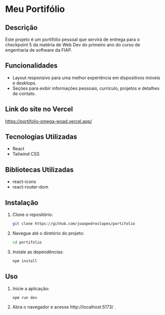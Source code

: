 # Meu Portifólio

## Descrição
Este projeto é um portifólio pessoal que servirá de entrega para o checkpoint 5 da matéria de Web Dev do primeiro ano do curso de engenharia de software da FIAP.

## Funcionalidades
- Layout responsivo para uma melhor experiência em dispositivos móveis e desktops.
- Seções para exibir informações pessoais, currículo, projetos e detalhes de contato.

## Link do site no Vercel
https://portifolio-omega-woad.vercel.app/

## Tecnologias Utilizadas
- React
- Tailwind CSS

## Bibliotecas Utilizadas
- react-icons
- react-router-dom

## Instalação
1. Clone o repositório:
   ```bash
   git clone https://github.com/joaopedroslopes/portifolio
   ```
2. Navegue até o diretório do projeto:
    ```bash
   cd portifolio
   ```
3. Instale as dependências:
    ```bash
    npm install
    ```

## Uso

1. Inicie a aplicação:
    ```bash
    npm run dev
    ```
2. Abra o navegador e acesse http://localhost:5173/ .
